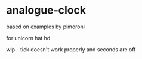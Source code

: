 # analogue-clock

based on examples by pimoroni

for unicorn hat hd

wip - tick doesn't work properly and seconds are off
